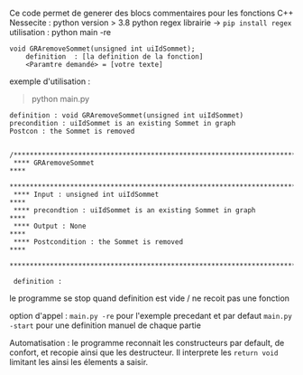 Ce code permet de generer des blocs commentaires pour les fonctions C++
Nessecite : python version > 3.8
python regex librairie -> `pip install regex` 
utilisation : 
python main -re 
```
void GRAremoveSommet(unsigned int uiIdSommet);
    definition  : [la definition de la fonction]
    <Paramtre demandé> = [votre texte]
```
exemple d'utilisation : 
  
>python main.py
```
definition : void GRAremoveSommet(unsigned int uiIdSommet)
precondition : uiIdSommet is an existing Sommet in graph
Postcon : the Sommet is removed


/************************************************************************
 **** GRAremoveSommet                                                ****
 ************************************************************************
 **** Input : unsigned int uiIdSommet                                ****
 **** precondtion : uiIdSommet is an existing Sommet in graph        ****
 **** Output : None                                                  ****
 **** Postcondition : the Sommet is removed                          ****
 ************************************************************************/
 
 definition : 
 ```
 le programme se stop quand definition est vide / ne recoit pas une fonction
 
 option d'appel : 
 `main.py -re` pour l'exemple precedant et par defaut
 `main.py -start` pour une definition manuel de chaque partie
 
 Automatisation :
 le programme reconnait les constructeurs par default, de confort, et recopie ainsi que les destructeur.
 Il interprete les `return void` 
 limitant les ainsi les élements a saisir.
 
 
 
